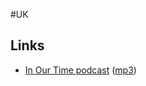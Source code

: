 #UK

## Links
- [In Our Time podcast](https://www.bbc.co.uk/programmes/p003k9l7) ([mp3](https://elliotclowes.com/cold/InOurTime-20051215-ThePeterlooMassacre.mp3))
